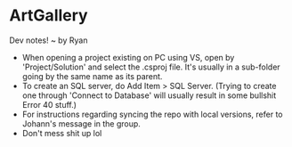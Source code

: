 # ArtGallery

Dev notes! ~ by Ryan
- When opening a project existing on PC using VS, open by 'Project/Solution' and select the .csproj file. It's usually in a sub-folder going by the same name as its parent.
- To create an SQL server, do Add Item > SQL Server. (Trying to create one through 'Connect to Database' will usually result in some bullshit Error 40 stuff.)
- For instructions regarding syncing the repo with local versions, refer to Johann's message in the group.
- Don't mess shit up lol

